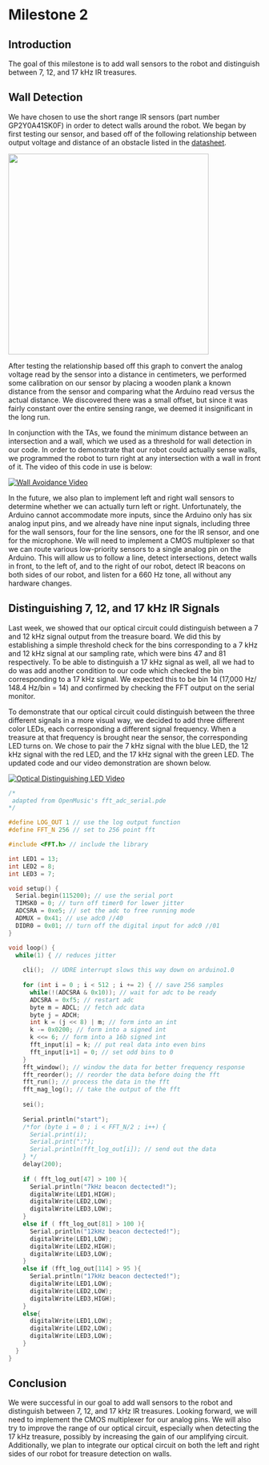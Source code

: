 # Milestone 2

## Introduction
The goal of this milestone is to add wall sensors to the robot and distinguish between 7, 12, and 17 kHz IR treasures.

## Wall Detection
We have chosen to use the short range IR sensors (part number	GP2Y0A41SK0F) in order to detect walls around the robot. We began by first testing our sensor, and based off of the following relationship between output voltage and distance of an obstacle listed in the [datasheet](http://www.sharp-world.com/products/device/lineup/data/pdf/datasheet/gp2y0a41sk_e.pdf).

<img src="https://i.imgur.com/zoSwWbM.png" width="400px" />

After testing the relationship based off this graph to convert the analog voltage read by the sensor into a distance in centimeters, we performed some calibration on our sensor by placing a wooden plank a known distance from the sensor and comparing what the Arduino read versus the actual distance. We discovered there was a small offset, but since it was fairly constant over the entire sensing range, we deemed it insignificant in the long run.

In conjunction with the TAs, we found the minimum distance between an intersection and a wall, which we used as a threshold for wall detection in our code. In order to demonstrate that our robot could actually sense walls, we programmed the robot to turn right at any intersection with a wall in front of it. The video of this code in use is below: 

[![Wall Avoidance Video](https://img.youtube.com/vi/n1C5XcRkyyI/0.jpg)](https://youtu.be/n1C5XcRkyyI)

In the future, we also plan to implement left and right wall sensors to determine whether we can actually turn left or right. Unfortunately, the Arduino cannot accommodate more inputs, since the Arduino only has six analog input pins, and we already have nine input signals, including three for the wall sensors, four for the line sensors, one for the IR sensor, and one for the microphone. We will need to implement a CMOS multiplexer so that we can route various low-priority sensors to a single analog pin on the Arduino. This will allow us to follow a line, detect intersections, detect walls in front, to the left of, and to the right of our robot, detect IR beacons on both sides of our robot, and listen for a 660 Hz tone, all without any hardware changes.


## Distinguishing 7, 12, and 17 kHz IR Signals
Last week, we showed that our optical circuit could distinguish between a 7 and 12 kHz signal output from the treasure board. We did this by establishing a simple threshold check for the bins corresponding to a 7 kHz and 12 kHz signal at our sampling rate, which were bins 47 and 81 respectively. To be able to distinguish a 17 kHz signal as well, all we had to do was add another condition to our code which checked the bin corresponding to a 17 kHz signal. We expected this to be bin 14 (17,000 Hz/ 148.4 Hz/bin = 14) and confirmed by checking the FFT output on the serial monitor. 

To demonstrate that our optical circuit could distinguish between the three different signals in a more visual way, we decided to add three different color LEDs, each corresponding a different signal frequency. When a treasure at that frequency is brought near the sensor, the corresponding LED turns on. We chose to pair the 7 kHz signal with the blue LED, the 12 kHz signal with the red LED, and the 17 kHz signal with the green LED. The updated code and our video demonstration are shown below.

[![Optical Distinguishing LED Video](https://img.youtube.com/vi/9IOaoV1_FxU/0.jpg)](https://www.youtube.com/watch?v=9IOaoV1_FxU)
 
```cpp
/*
 adapted from OpenMusic's fft_adc_serial.pde
*/

#define LOG_OUT 1 // use the log output function
#define FFT_N 256 // set to 256 point fft

#include <FFT.h> // include the library

int LED1 = 13;
int LED2 = 8;
int LED3 = 7;

void setup() {
  Serial.begin(115200); // use the serial port
  TIMSK0 = 0; // turn off timer0 for lower jitter
  ADCSRA = 0xe5; // set the adc to free running mode
  ADMUX = 0x41; // use adc0 //40
  DIDR0 = 0x01; // turn off the digital input for adc0 //01
}

void loop() {
  while(1) { // reduces jitter
    
    cli();  // UDRE interrupt slows this way down on arduino1.0
    
    for (int i = 0 ; i < 512 ; i += 2) { // save 256 samples
      while(!(ADCSRA & 0x10)); // wait for adc to be ready
      ADCSRA = 0xf5; // restart adc
      byte m = ADCL; // fetch adc data
      byte j = ADCH;
      int k = (j << 8) | m; // form into an int
      k -= 0x0200; // form into a signed int
      k <<= 6; // form into a 16b signed int
      fft_input[i] = k; // put real data into even bins
      fft_input[i+1] = 0; // set odd bins to 0
    }
    fft_window(); // window the data for better frequency response
    fft_reorder(); // reorder the data before doing the fft
    fft_run(); // process the data in the fft
    fft_mag_log(); // take the output of the fft
    
    sei();
    
    Serial.println("start"); 
    /*for (byte i = 0 ; i < FFT_N/2 ; i++) { 
      Serial.print(i);
      Serial.print(":");
      Serial.println(fft_log_out[i]); // send out the data
    } */
    delay(200); 
    
    if ( fft_log_out[47] > 100 ){
      Serial.println("7kHz beacon dectected!");
      digitalWrite(LED1,HIGH);
      digitalWrite(LED2,LOW);
      digitalWrite(LED3,LOW);
    }
    else if ( fft_log_out[81] > 100 ){
      Serial.println("12kHz beacon dectected!");
      digitalWrite(LED1,LOW);
      digitalWrite(LED2,HIGH);
      digitalWrite(LED3,LOW);
    }
    else if (fft_log_out[114] > 95 ){
      Serial.println("17kHz beacon dectected!"); 
      digitalWrite(LED1,LOW);
      digitalWrite(LED2,LOW);
      digitalWrite(LED3,HIGH);
    }
    else{
      digitalWrite(LED1,LOW);
      digitalWrite(LED2,LOW);
      digitalWrite(LED3,LOW);
    }
  }
}
```

## Conclusion
We were successful in our goal to add wall sensors to the robot and distinguish between 7, 12, and 17 kHz IR treasures. Looking forward, we will need to implement the CMOS multiplexer for our analog pins. We will also try to improve the range of our optical circuit, especially when detecting the 17 kHz treasure, possibly by increasing the gain of our amplifying circuit. Additionally, we plan to integrate our optical circuit on both the left and right sides of our robot for treasure detection on walls. 

